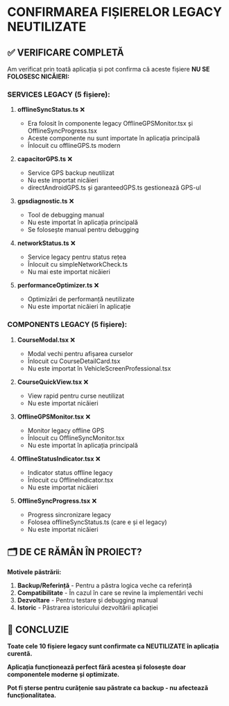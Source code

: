 # CONFIRMAREA FIȘIERELOR LEGACY NEUTILIZATE

## ✅ VERIFICARE COMPLETĂ

Am verificat prin toată aplicația și pot confirma că aceste fișiere **NU SE FOLOSESC NICĂIERI:**

### **SERVICES LEGACY (5 fișiere):**

1. **offlineSyncStatus.ts** ❌
   - Era folosit în componente legacy OfflineGPSMonitor.tsx și OfflineSyncProgress.tsx
   - Aceste componente nu sunt importate în aplicația principală
   - Înlocuit cu offlineGPS.ts modern

2. **capacitorGPS.ts** ❌  
   - Service GPS backup neutilizat
   - Nu este importat nicăieri
   - directAndroidGPS.ts și garanteedGPS.ts gestionează GPS-ul

3. **gpsdiagnostic.ts** ❌
   - Tool de debugging manual
   - Nu este importat în aplicația principală
   - Se folosește manual pentru debugging

4. **networkStatus.ts** ❌
   - Service legacy pentru status rețea
   - Înlocuit cu simpleNetworkCheck.ts
   - Nu mai este importat nicăieri

5. **performanceOptimizer.ts** ❌
   - Optimizări de performanță neutilizate
   - Nu este importat nicăieri în aplicație

### **COMPONENTS LEGACY (5 fișiere):**

1. **CourseModal.tsx** ❌
   - Modal vechi pentru afișarea curselor
   - Înlocuit cu CourseDetailCard.tsx
   - Nu este importat în VehicleScreenProfessional.tsx

2. **CourseQuickView.tsx** ❌
   - View rapid pentru curse neutilizat
   - Nu este importat nicăieri

3. **OfflineGPSMonitor.tsx** ❌
   - Monitor legacy offline GPS
   - Înlocuit cu OfflineSyncMonitor.tsx
   - Nu este importat în aplicația principală

4. **OfflineStatusIndicator.tsx** ❌
   - Indicator status offline legacy
   - Înlocuit cu OfflineIndicator.tsx
   - Nu este importat nicăieri

5. **OfflineSyncProgress.tsx** ❌
   - Progress sincronizare legacy
   - Folosea offlineSyncStatus.ts (care e și el legacy)
   - Nu este importat nicăieri

## 🗂️ DE CE RĂMÂN ÎN PROIECT?

**Motivele păstrării:**
1. **Backup/Referință** - Pentru a păstra logica veche ca referință
2. **Compatibilitate** - În cazul în care se revine la implementări vechi
3. **Dezvoltare** - Pentru testare și debugging manual
4. **Istoric** - Păstrarea istoricului dezvoltării aplicației

## 🎯 CONCLUZIE

**Toate cele 10 fișiere legacy sunt confirmate ca NEUTILIZATE în aplicația curentă.**

**Aplicația funcționează perfect fără acestea și folosește doar componentele moderne și optimizate.**

**Pot fi șterse pentru curățenie sau păstrate ca backup - nu afectează funcționalitatea.**